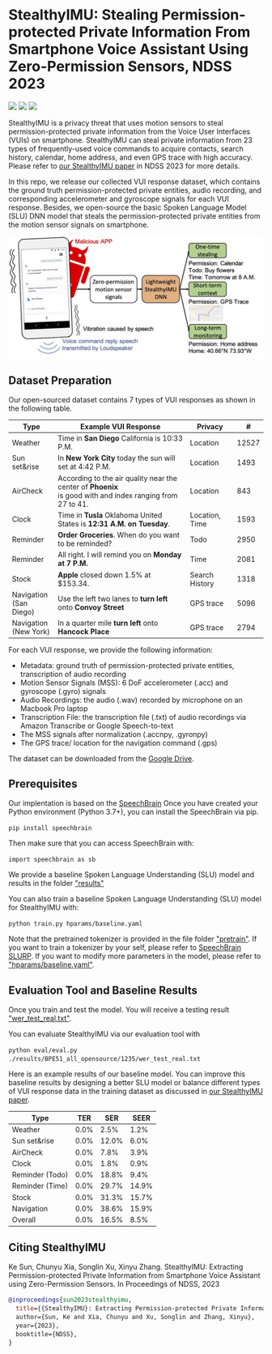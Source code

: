 # StealthyIMU: Stealing Permission-protected Private Information From Smartphone Voice Assistant Using Zero-Permission Sensors, NDSS 2023

[![](https://img.shields.io/badge/license-MIT-blue.svg)](https://github.com/Samsonsjarkal/StealthyIMU/blob/master/LICENSE) 
[![](https://img.shields.io/github/stars/Samsonsjarkal/StealthyIMU.svg)](https://github.com/Samsonsjarkal/StealthyIMU/stargazers)
[![](https://img.shields.io/github/forks/Samsonsjarkal/StealthyIMU.svg)](https://github.com/Samsonsjarkal/StealthyIMU/network) 

StealthyIMU is a privacy threat that uses motion sensors to steal permission-protected private information from the Voice User Interfaces (VUIs) on smartphone. StealthyIMU can steal private information from 23 types of frequently-used voice commands to acquire contacts, search history, calendar, home address, and even GPS trace with high accuracy. Please refer to [our StealthyIMU paper](https://github.com/Samsonsjarkal/KeSun/blob/master/files/ndss23_StealthyIMU.pdf) in NDSS 2023 for more details. 

In this repo, we release our collected VUI response dataset, which contains the ground truth permission-protected private entities, audio recording, and corresponding accelerometer and gyroscope signals for each VUI response. Besides, we open-source the basic Spoken Language Model (SLU) DNN model that steals the permission-protected private entities from the motion sensor signals on smartphone.

![stealthyimu](https://github.com/Samsonsjarkal/KeSun/blob/master/img/stealthyimu.jpg)

## Dataset Preparation
Our open-sourced dataset contains 7 types of VUI responses as shown in the following table.

| Type          | Example VUI Response | Privacy | # |
| ------------- | ---------------------|---------|---|
| Weather        | Time in **San Diego** California is 10:33 P.M.| Location | 12527 |
| Sun set&rise   | In **New York City** today the sun will set at 4:42 P.M. | Location | 1493 |
| AirCheck       | According to the air quality near the center of **Phoenix** <br />is good with and index ranging from 27 to 41. | Location | 843 |
| Clock          | Time in **Tusla** Oklahoma United States is **12:31 A.M. on Tuesday**. | Location, Time | 1593 |
| Reminder       | **Order Groceries**. When do you want to be reminded? | Todo | 2950 |
| Reminder       | All right. I will remind you on **Monday at 7 P.M.** | Time | 2081 |
| Stock          | **Apple** closed down 1.5% at $153.34. | Search History | 1318 |
| Navigation <br />(San Diego) | Use the left two lanes to **turn left** onto **Convoy Street** | GPS trace | 5096 |
| Navigation <br />(New York)  | In a quarter mile **turn left** onto **Hancock Place** | GPS trace | 2794 |


For each VUI response, we provide the following information:
- Metadata: ground truth of permission-protected private entities, transcription of audio recording 
- Motion Sensor Signals (MSS): 6 DoF accelerometer (.acc) and gyroscope (.gyro) signals 
- Audio Recordings: the audio (.wav) recorded by microphone on an Macbook Pro laptop
- Transcription File: the transcription file (.txt) of audio recordings via Amazon Transcribe or Google Speech-to-text
- The MSS signals after normalization (.accnpy, .gyronpy)
- The GPS trace/ location for the navigation command (.gps)

The dataset can be downloaded from the [Google Drive]().


## Prerequisites

Our implentation is based on the [SpeechBrain](https://github.com/speechbrain/speechbrain)
Once you have created your Python environment (Python 3.7+), you can install the SpeechBrain via pip.

```pip install speechbrain```

Then make sure that you can access SpeechBrain with:

```import speechbrain as sb```

We provide a baseline Spoken Language Understanding (SLU) model and results in the folder ["results"]()

You can also train a baseline Spoken Language Understanding (SLU) model for StealthyIMU with:

```python train.py hparams/baseline.yaml```

Note that the pretrained tokenizer is provided in the file folder ["pretrain"](). If you want to train a tokenizer by your self, please refer to [SpeechBrain SLURP](https://github.com/speechbrain/speechbrain/tree/develop/recipes/SLURP). If you want to modify more parameters in the model, please refer to ["hparams/baseline.yaml"](). 

## Evaluation Tool and Baseline Results

Once you train and test the model. You will receive a testing result ["wer_test_real.txt"]().

You can evaluate StealthyIMU via our evaluation tool with

```python eval/eval.py ./results/BPE51_all_opensource/1235/wer_test_real.txt```

Here is an example results of our baseline model. You can improve this baseline results by designing a better SLU model or balance different types of VUI response data in the training dataset as discussed in [our StealthyIMU paper](https://github.com/Samsonsjarkal/KeSun/blob/master/files/ndss23_StealthyIMU.pdf).

| Type          | TER | SER | SEER |
| ------------- | --- | --- | ---- |
| Weather        | 0.0% | 2.5%  | 1.2% | 
| Sun set&rise   | 0.0% | 12.0% | 6.0% |
| AirCheck       | 0.0% | 7.8%  | 3.9% |
| Clock          | 0.0% | 1.8%  | 0.9% |
| Reminder (Todo)| 0.0% | 18.8% | 9.4% |
| Reminder (Time)| 0.0% | 29.7% | 14.9% |
| Stock          | 0.0% | 31.3% | 15.7% |
| Navigation     | 0.0% | 38.6% | 15.9% |
| Overall        | 0.0% | 16.5% | 8.5% |

## Citing StealthyIMU 
Ke Sun, Chunyu Xia, Songlin Xu, Xinyu Zhang. StealthyIMU: Extracting Permission-protected Private Information from Smartphone Voice Assistant using Zero-Permission Sensors. In Proceedings of NDSS, 2023

```bibtex
@inproceedings{sun2023stealthyimu,
  title={{StealthyIMU}: Extracting Permission-protected Private Information from Smartphone Voice Assistant using Zero-Permission Sensors,
  author={Sun, Ke and Xia, Chunyu and Xu, Songlin and Zhang, Xinyu},
  year={2023},
  booktitle={NDSS},
}
```
